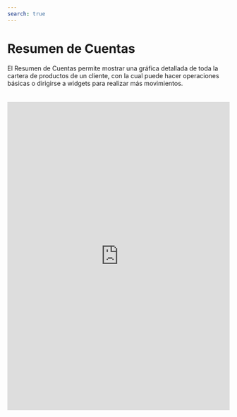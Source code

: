 ```yaml
---
search: true
---
```


# Resumen de Cuentas

El Resumen de Cuentas permite mostrar una gráfica detallada de toda la cartera de productos de un cliente, con la cual puede hacer operaciones básicas o dirigirse a widgets para realizar más movimientos.

<iframe src="https://widgets-es.modyo.com/personas/summary" width="100%" height="700px" frameBorder="0"  style="overflow:auto;margin-top:20px;"/>


## Funciones 

Presenta la posición del cliente en los distintos productos que tiene con la institución financiera. (Cuentas y Tarjetas).

Los resúmenes individuales presentan la información del producto específico de manera numérica y gráfica.

### Propiedades

#### Cuenta Corriente

La sección de Cuenta Corriente permite ver un resumen general de los montos disponibles, además de acceso a operaciones como transferencias y movimientos.

|Funcionalidad|Descripción|
|:------------|:----------|
|Saldo disponible|Muestra el saldo total disponible en la cuenta corriente.|
|Total Cargos|Permite ver el total de cargos de cada cuenta.|
|Total Abonos|Muestra el total de abonos o depósitos que se le han hecho a una cuenta.|
|Linea de Crédito|Muestra el estado de la línea de crédito de la cuenta.|
|Monto disponible|Muestra el monto total disponible en la línea de crédito de la cuenta.|
|Transferir|Deriva al widget de Transferencias de cada cuenta.|
|Movimientos|Deriva al widget de Movimientos de la cuenta, para ver detalladamente cada uno de ellos.||

#### Cuenta Vista

Esta sección tiene las mismas funciones que la de Cuenta Corriente. Sin embargo, sólo cambia en la sección Linea de Crédito, donde se reemplaza por los últimos movimientos y cargos realizados al producto.

|Funcionalidad|Descripción|
|:------------|:----------|
|Saldo disponible|Muestra el saldo total disponible en la cuenta corriente.|
|Total Cargos|Permite ver el total de cargos de cada cuenta.|
|Total Abonos|Muestra el total de abonos o depósitos que se le han hecho a una cuenta.|
|Últimos movimientos|Muestra un listado de los últimos movimientos y cargos hechos a la cuenta, junto con su monto y fecha.|
|Transferir|Deriva al widget de Transferencias de cada cuenta.|
|Movimientos|Deriva al widget de Movimientos de la cuenta, para ver detalladamente cada uno de ellos.||

#### Tarjetas de Crédito

Cada una de las tarjetas de crédito tiene su propio módulo gráfico, que permite ver los detalles de cada una de ellas, su monto utilizado y disponible y los últimos movimientos.
Además, separa el cupo nacional del internacional, incluyendo una gráfica que permite ver en proporción lo utilizado.

|Funcionalidad|Descripción|
|:------------|:----------|
|Monto nacional|Muestra el monto nacional utilizado y autorizado, además de una gráfica que indica el primer número en pesos versus el total autorizado.|
|Monto internacional|Muestra el monto internacional utilizado y autorizado, además de una gráfica que indica el primer número versus el total autorizado en dólares.|
|Pagar|Deriva al widget de Pago de Tarjetas, donde podrá abonar los montos facturados.|
|Movimientos|Deriva al widget de Movimientos de la tarjeta, para ver detalladamente cada uno de ellos.|






